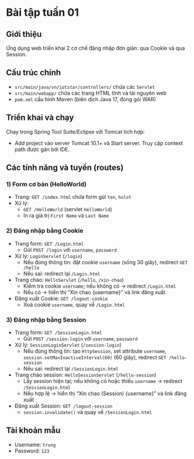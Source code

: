 # Bài tập tuần 01

## Giới thiệu
Ứng dụng web triển khai 2 cơ chế đăng nhập đơn giản: qua Cookie và qua Session.


## Cấu trúc chính
- `src/main/java/vn/iotstar/controllers/` chứa các `Servlet`
- `src/main/webapp/` chứa các trang HTML tĩnh và tài nguyên web
- `pom.xml` cấu hình Maven (biên dịch Java 17, đóng gói WAR)


## Triển khai và chạy
Chạy trong Spring Tool Suite/Eclipse với Tomcat tích hợp:
- Add project vào server Tomcat 10.1+ và Start server. Truy cập context path được gán bởi IDE.

## Các tính năng và tuyến (routes)

### 1) Form cơ bản (HelloWorld)
- Trang: `GET /index.html` chứa form gửi `ten`, `holot`
- Xử lý:
  - `GET /HelloWorld` (servlet `HelloWorld`)
  - In ra giá trị `First Name` và `Last Name`

### 2) Đăng nhập bằng Cookie
- Trang form: `GET /Login.html`
  - Gửi `POST /login` với `username`, `password`
- Xử lý: `LoginServlet` (`/login`)
  - Nếu đúng thông tin: đặt cookie `username` (sống 30 giây), redirect `GET /hello`
  - Nếu sai: redirect lại `/Login.html`
- Trang chào: `HelloServlet` (`/hello`, `/xin-chao`)
  - Kiểm tra cookie `username`; nếu không có → redirect `/Login.html`
  - Nếu có → hiển thị “Xin chao {username}” và link đăng xuất
- Đăng xuất Cookie: `GET /logout-cookie`
  - Xoá cookie `username`, quay về `/Login.html`

### 3) Đăng nhập bằng Session
- Trang form: `GET /SessionLogin.html`
  - Gửi `POST /session-login` với `username`, `password`
- Xử lý: `SessionLoginServlet` (`/session-login`)
  - Nếu đúng thông tin: tạo `HttpSession`, set attribute `username`, `session.setMaxInactiveInterval(60)` (60 giây), redirect `GET /hello-session`
  - Nếu sai: redirect lại `/SessionLogin.html`
- Trang chào session: `HelloSessionServlet` (`/hello-session`)
  - Lấy session hiện tại; nếu không có hoặc thiếu `username` → redirect `/SessionLogin.html`
  - Nếu hợp lệ → hiển thị “Xin chao (Session) {username}” và link đăng xuất
- Đăng xuất Session: `GET /logout-session`
  - `session.invalidate()` và quay về `/SessionLogin.html`

## Tài khoản mẫu
- Username: `trung`
- Password: `123`

